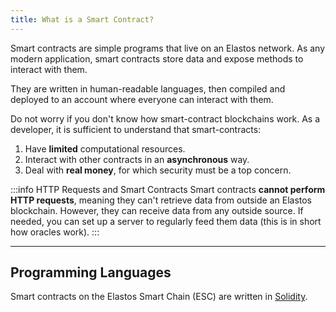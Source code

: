 ```yaml
---
title: What is a Smart Contract?
---
```


Smart contracts are simple programs that live on an Elastos network. As any modern application, smart contracts store data and expose methods to interact with them.

They are written in human-readable languages, then compiled and deployed to an account where everyone can interact with them.

Do not worry if you don't know how smart-contract blockchains work. As a developer, it is sufficient to understand that smart-contracts:

1. Have **limited** computational resources.
2. Interact with other contracts in an **asynchronous** way.
3. Deal with **real money**, for which security must be a top concern.

:::info HTTP Requests and Smart Contracts
Smart contracts **cannot perform HTTP requests**, meaning they can't retrieve data from outside an Elastos blockchain. However, they can receive data from any outside source. If needed, you can set up a server to regularly feed them data (this is in short how oracles work).
:::

---

## Programming Languages

Smart contracts on the Elastos Smart Chain (ESC) are written in [Solidity](https://docs.soliditylang.org/en/v0.8.17/).
